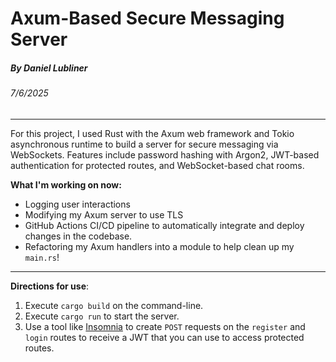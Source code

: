 # Axum-Based Secure Messaging Server
##### By Daniel Lubliner
###### 7/6/2025
___

For this project, I used Rust with the Axum web framework and Tokio asynchronous runtime to build a server for secure messaging via WebSockets. Features include password hashing with Argon2, JWT-based authentication for protected routes, and WebSocket-based chat rooms. 

**What I'm working on now:**
- Logging user interactions
- Modifying my Axum server to use TLS
- GitHub Actions CI/CD pipeline to automatically integrate and deploy changes in the codebase.
- Refactoring my Axum handlers into a module to help clean up my `main.rs`!
___
**Directions for use**:
1. Execute `cargo build` on the command-line.
2. Execute `cargo run` to start the server. 
3. Use a tool like [Insomnia](https://insomnia.rest) to create `POST` requests on the `register` and `login` routes to receive a JWT that you can use to access protected routes.
